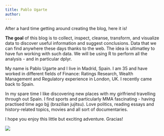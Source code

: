 ```yaml
---
title: Pablo Ugarte 
author: 
---
```


After a hard time getting around creating the blog, here it is! 

**The goal** of this blog is to collect, inspect, cleanse, transform, and visualize data to discover useful information and suggest conclusions. Data that we can find anywhere these days thanks to the web. The idea is ultimatley to have fun working with such data. We will be using R to perform all the analysis -  and in particular dplyr. 

My name is Pablo Ugarte and I live in Madrid, Spain. I am 35 and have worked in different fields of Finance: Ratings Research,  Wealth Management and Regulatory experience in London, UK. I recently came back to Spain. 

In my spare time I like discovering new places with my girlfriend travelling through out Spain. I find sports and particularly MMA fascinating - having practised time ago bjj (brazilian jujitsu). Love politics, reading essays and history-related topics, movies and all sort of documentaries.

I hope you enjoy this little but exciting adventure. Gracias!

![](https://obamawhitehouse.archives.gov/sites/whitehouse.gov/files/images/open%20data%201_0.png)
